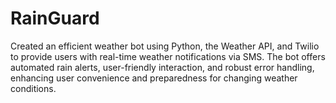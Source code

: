 # RainGuard
Created an efficient weather bot using Python, the Weather API, and Twilio to provide users with real-time weather notifications via SMS. The bot offers automated rain alerts, user-friendly interaction, and robust error handling, enhancing user convenience and preparedness for changing weather conditions.
